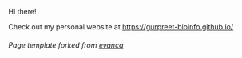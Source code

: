 Hi there!

Check out my personal website at https://gurpreet-bioinfo.github.io/

###### Page template forked from [evanca](https://github.com/evanca/quick-portfolio)